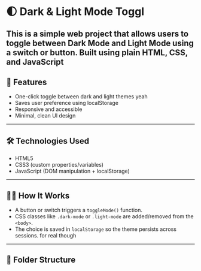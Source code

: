 # 🌓 Dark & Light Mode Toggl
This is a simple web project that allows users to toggle between **Dark Mode** and **Light Mode** using a switch or button. Built using plain HTML, CSS, and JavaScript
---
## 🎯 Features
- One-click toggle between dark and light themes yeah
- Saves user preference using localStorage
- Responsive and accessible
- Minimal, clean UI design
---
## 🛠️ Technologies Used
- HTML5
- CSS3 (custom properties/variables)
- JavaScript (DOM manipulation + localStorage)
---
## 🧑‍💻 How It Works
- A button or switch triggers a `toggleMode()` function.
- CSS classes like `.dark-mode` or `.light-mode` are added/removed from the `<body>`.
- The choice is saved in `localStorage` so the theme persists across sessions.
for real though

---

## 📂 Folder Structure

